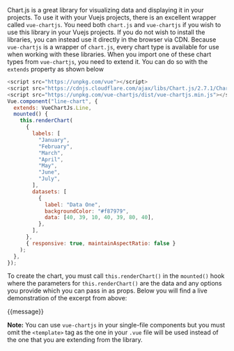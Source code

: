 Chart.js is a great library for visualizing data and displaying it in your projects. To use it with your Vuejs projects,
there is an excellent wrapper called `vue-chartjs`. You need both `chart.js` and `vue-chartjs` if you wish to use this
library in your Vuejs projects. If you do not wish to install the libraries, you can instead use it directly in the
browser via CDN. Because `vue-chartjs` is a wrapper of `chart.js`, every chart type is available for use when working
with these libraries. When you import one of these chart types from `vue-chartjs`, you need to extend it. You can do so
with the `extends` property as shown below

```javascript
<script src="https://unpkg.com/vue"></script>
<script src="https://cdnjs.cloudflare.com/ajax/libs/Chart.js/2.7.1/Chart.min.js"></script>
<script src="https://unpkg.com/vue-chartjs/dist/vue-chartjs.min.js"></script>
Vue.component("line-chart", {
  extends: VueChartJs.Line,
  mounted() {
    this.renderChart(
      {
        labels: [
          "January",
          "February",
          "March",
          "April",
          "May",
          "June",
          "July",
        ],
        datasets: [
          {
            label: "Data One",
            backgroundColor: "#f87979",
            data: [40, 39, 10, 40, 39, 80, 40],
          },
        ],
      },
      { responsive: true, maintainAspectRatio: false }
    );
  },
});
```

To create the chart, you must call `this.renderChart()` in the `mounted()` hook where
the parameters for `this.renderChart()`
are the data and any options you provide which you can pass in as props. Below you will find a live demonstration
of the excerpt from above:

<div class="app">
{{message}}
<line-chart></line-chart>
</div>

<script src="https://unpkg.com/vue"></script>
<script src="https://cdnjs.cloudflare.com/ajax/libs/Chart.js/2.7.1/Chart.min.js"></script>
<script src="https://unpkg.com/vue-chartjs/dist/vue-chartjs.min.js"></script>
<script>
Vue.component('line-chart', {
extends: VueChartJs.Line,
mounted(){
  this.renderChart({
      labels: ['January', 'February', 'March', 'April', 'May', 'June', 'July'],
      datasets: [
        {
          label: 'Data One',
          backgroundColor: '#f87979',
          data: [40, 39, 10, 40, 39, 80, 40]
        }
      ]
    }, {responsive: true, maintainAspectRatio: false})
  }
});
var vm = new Vue({
  el: '.app',
  data: {
    message: 'Example'
  }
});

</script>

**Note:** You can use `vue-chartjs` in your single-file components but you must omit the `<template>` tag as the one in your `.vue` file
will be used instead of the one that you are extending from the library.
